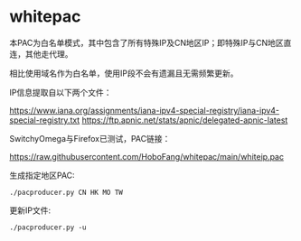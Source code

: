 # whitepac

本PAC为白名单模式，其中包含了所有特殊IP及CN地区IP；即特殊IP与CN地区直连，其他走代理。

相比使用域名作为白名单，使用IP段不会有遗漏且无需频繁更新。

IP信息提取自以下两个文件：

<https://www.iana.org/assignments/iana-ipv4-special-registry/iana-ipv4-special-registry.txt>
<https://ftp.apnic.net/stats/apnic/delegated-apnic-latest>

SwitchyOmega与Firefox已测试，PAC链接：

<https://raw.githubusercontent.com/HoboFang/whitepac/main/whiteip.pac>

生成指定地区PAC:

`./pacproducer.py CN HK MO TW`

更新IP文件:

`./pacproducer.py -u`


